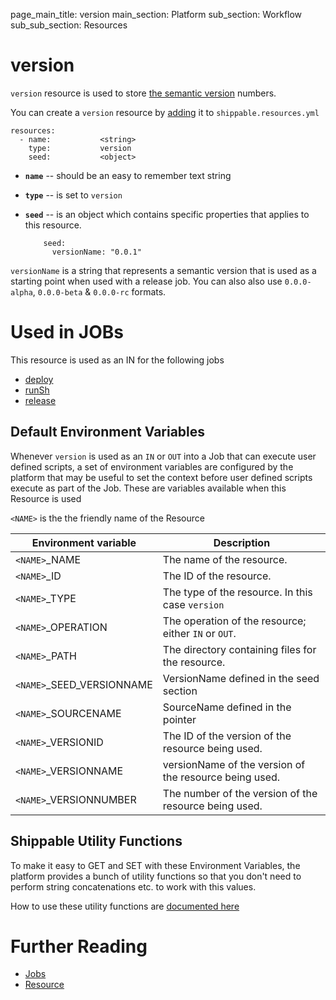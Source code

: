 page_main_title: version
main_section: Platform
sub_section: Workflow
sub_sub_section: Resources

# version
`version` resource is used to store <a href="http://www.semver.org/">the semantic version</a> numbers.

You can create a `version` resource by [adding](/platform/tutorial/workflow/howto-crud-resource#adding) it to `shippable.resources.yml`

```
resources:
  - name: 			<string>
    type: 			version
    seed:			<object>
```

* **`name`** -- should be an easy to remember text string

* **`type`** -- is set to `version`

* **`seed`** -- is an object which contains specific properties that applies to this resource.

	```
		seed:
		  versionName: "0.0.1"
	```
`versionName` is a string that represents a semantic version that is used as a starting point when used with a release job. You can also also use `0.0.0-alpha`, `0.0.0-beta` & `0.0.0-rc` formats.

# Used in JOBs
This resource is used as an IN for the following jobs

* [deploy](/platform/workflow/job/deploy)
* [runSh](/platform/workflow/job/runsh)
* [release](/platform/workflow/job/release)

## Default Environment Variables
Whenever `version` is used as an `IN` or `OUT` into a Job that can execute user defined scripts, a set of environment variables are configured by the platform that may be useful to set the context before user defined scripts execute as part of the Job. These are variables available when this Resource is used

`<NAME>` is the the friendly name of the Resource

| Environment variable						| Description                         |
| ------------- 								|------------------------------------ |
| `<NAME>`\_NAME 							| The name of the resource. |
| `<NAME>`\_ID 								| The ID of the resource. |
| `<NAME>`\_TYPE 							| The type of the resource. In this case `version`|
| `<NAME>`\_OPERATION 						| The operation of the resource; either `IN` or `OUT`. |
| `<NAME>`\_PATH 							| The directory containing files for the resource. |
| `<NAME>`\_SEED\_VERSIONNAME				| VersionName defined in the seed section |
| `<NAME>`\_SOURCENAME    					| SourceName defined in the pointer |
| `<NAME>`\_VERSIONID    					| The ID of the version of the resource being used. |
| `<NAME>`\_VERSIONNAME						| versionName of the version of the resource being used. |
| `<NAME>`\_VERSIONNUMBER 					| The number of the version of the resource being used. |

## Shippable Utility Functions
To make it easy to GET and SET with these Environment Variables, the platform provides a bunch of utility functions so that you don't need to perform string concatenations etc. to work with this values.

How to use these utility functions are [documented here](/platform/tutorial/workflow/howto-use-shipctl)

# Further Reading
* [Jobs](/platform/workflow/job/overview)
* [Resource](/platform/workflow/resource/overview)
